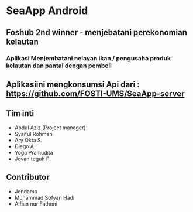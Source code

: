 # SeaApp Android
## Foshub 2nd winner - menjebatani perekonomian kelautan

### Aplikasi Menjembatani nelayan ikan / pengusaha produk kelautan dan pantai dengan pembeli 

## Aplikasiini mengkonsumsi Api dari : https://github.com/FOSTI-UMS/SeaApp-server


## Tim inti
- Abdul Aziz (Project manager)
- Syaiful Rohman
- Ary Okta S.
- Diego A.
- Yoga Pramudita
- Jovan teguh P.

## Contributor

- Jendama
- Muhammad Sofyan Hadi
- Alfian nur Fathoni
